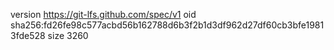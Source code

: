 version https://git-lfs.github.com/spec/v1
oid sha256:fd26fe98c577acbd56b162788d6b3f2b1d3df962d27df60cb3bfe19813fde528
size 3260
